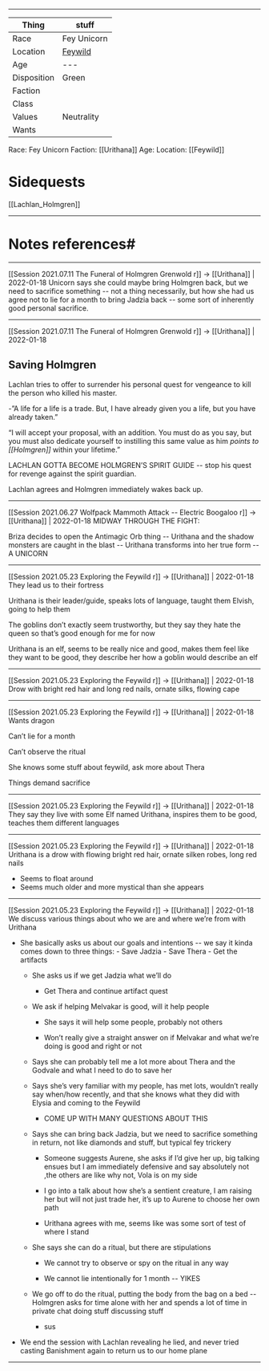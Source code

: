 ***
| Thing       | stuff                                  |
| ----------- | -------------------------------------- |
| Race        | Fey Unicorn                            |
| Location    | [Feywild](../places/Planes/Feywild.md) |
| Age         | ---                                    |
| Disposition | Green                                  |
| Faction     |                                        |
| Class       |                                        |
| Values      | Neutrality                             |
| Wants       |                                        |


Race: Fey Unicorn
Faction: [[Urithana]]
Age:
Location: [[Feywild]]



# Sidequests
[[Lachlan_Holmgren]]

---
# Notes references#
---

[[Session 2021.07.11 The Funeral of Holmgren Grenwold r]] -> [[Urithana]] | 2022-01-18
Unicorn says she could maybe bring Holmgren back, but we need to sacrifice something -- not a thing necessarily, but how she had us agree not to lie for a month to bring Jadzia back -- some sort of inherently good personal sacrifice.

---

[[Session 2021.07.11 The Funeral of Holmgren Grenwold r]] -> [[Urithana]] | 2022-01-18
## Saving Holmgren

Lachlan tries to offer to surrender his personal quest for vengeance to kill the person who killed his master.

-”A life for a life is a trade. But, I have already given you a life, but you have already taken.”

“I will accept your proposal, with an addition. You must do as you say, but you must also dedicate yourself to instilling this same value as him *points to [[Holmgren]]* within your lifetime.”

LACHLAN GOTTA BECOME HOLMGREN’S SPIRIT GUIDE -- stop his quest for revenge against the spirit guardian.

  

Lachlan agrees and Holmgren immediately wakes back up.

---

[[Session 2021.06.27 Wolfpack Mammoth Attack -- Electric Boogaloo r]] -> [[Urithana]] | 2022-01-18
MIDWAY THROUGH THE FIGHT:

Briza decides to open the Antimagic Orb thing -- Urithana and the shadow monsters are caught in the blast -- Urithana transforms into her true form -- A UNICORN

---

[[Session 2021.05.23 Exploring the Feywild r]] -> [[Urithana]] | 2022-01-18
They lead us to their fortress

Urithana is their leader/guide, speaks lots of language, taught them Elvish, going to help them

  

The goblins don’t exactly seem trustworthy, but they say they hate the queen so that’s good enough for me for now

  

Urithana is an elf, seems to be really nice and good, makes them feel like they want to be good, they describe her how a goblin would describe an elf

---

[[Session 2021.05.23 Exploring the Feywild r]] -> [[Urithana]] | 2022-01-18
Drow with bright red hair and long red nails, ornate silks, flowing cape

---

[[Session 2021.05.23 Exploring the Feywild r]] -> [[Urithana]] | 2022-01-18
Wants dragon

Can’t lie for a month

Can’t observe the ritual

She knows some stuff about feywild, ask more about Thera

Things demand sacrifice

---

[[Session 2021.05.23 Exploring the Feywild r]] -> [[Urithana]] | 2022-01-18
They say they live with some Elf named Urithana, inspires them to be good, teaches them different languages

---

[[Session 2021.05.23 Exploring the Feywild r]] -> [[Urithana]] | 2022-01-18
Urithana is a drow with flowing bright red hair, ornate silken robes, long red nails
        
-   Seems to float around
- Seems much older and more mystical than she appears

---

[[Session 2021.05.23 Exploring the Feywild r]] -> [[Urithana]] | 2022-01-18
We discuss various things about who we are and where we’re from with Urithana
    
-   She basically asks us about our goals and intentions -- we say it kinda comes down to three things:
        -   Save Jadzia
        -   Save Thera
        -   Get the artifacts
            
    -   She asks us if we get Jadzia what we’ll do
        
        -   Get Thera and continue artifact quest
            
    -   We ask if helping Melvakar is good, will it help people
        
        -   She says it will help some people, probably not others
            
        -   Won’t really give a straight answer on if Melvakar and what we’re doing is good and right or not
            
    -   Says she can probably tell me a lot more about Thera and the Godvale and what I need to do to save her
        
    -   Says she’s very familiar with my people, has met lots, wouldn’t really say when/how recently, and that she knows what they did with Elysia and coming to the Feywild
        
        -   COME UP WITH MANY QUESTIONS ABOUT THIS
            
    -   Says she can bring back Jadzia, but we need to sacrifice something in return, not like diamonds and stuff, but typical fey trickery
        
        -   Someone suggests Aurene, she asks if I’d give her up, big talking ensues but I am immediately defensive and say absolutely not ,the others are like why not, Vola is on my side
            
        -   I go into a talk about how she’s a sentient creature, I am raising her but will not just trade her, it’s up to Aurene to choose her own path
            
        -   Urithana agrees with me, seems like was some sort of test of where I stand
            
    -   She says she can do a ritual, but there are stipulations
        
        -   We cannot try to observe or spy on the ritual in any way
            
        -   We cannot lie intentionally for 1 month -- YIKES
            
    -   We go off to do the ritual, putting the body from the bag on a bed -- Holmgren asks for time alone with her and spends a lot of time in private chat doing stuff discussing stuff
        
        -   sus
            
-   We end the session with Lachlan revealing he lied, and never tried casting Banishment again to return us to our home plane

---
